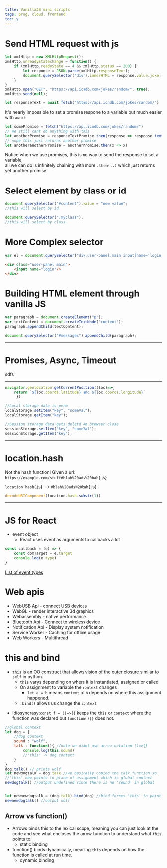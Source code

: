 ```yaml
---
title: VanillaJS mini scripts
tags: prog, cloud, frontend
toc: y
---
```





# Send HTML request with js
``` javascript
let xmlHttp = new XMLHttpRequest();
xmlHttp.onreadystatechange = function() {
    if (xmlHttp.readyState == 4 && xmlHttp.status == 200) {
        let response = JSON.parse(xmlHttp.responseText);
        document.querySelector("div").innerHTML = response.value.joke;
    }
}
xmlHttp.open("GET", "https://api.icndb.com/jokes/random/", true);
xmlHttp.send(null);
```


```js
let responseText = await fetch("https://api.icndb.com/jokes/random/")
```

It's nearly impossible to set a promise respone to a variable but much easier with `await`

```js
let somePromise = fetch("https://api.icndb.com/jokes/random/")
// We still cant do anything with this
let anotherPromise = responseTextPromise.then(response => response.text())
// nope this just returns another promise
let anotheranotherPromise = anotherPromise.then(x => x)
```

Notice when we use promises, this is no way to send the response to set a variable,  
all we can do is infinitely chaining with more `.then(..)` which just returns yet another promise

# Select element by class or id 


``` javascript
document.querySelector("#content").value = "new value";
//this will select by id 

document.querySelector(".myclass");
//this will select by class 
```
# More Complex selector

``` javascript
var el = document.querySelector("div.user-panel.main input[name='login']");
```
``` HTML
<div class="user-panel main">
    <input name="login"/>
</div>

```


# Building HTML element through vanilla JS
``` javascript
var paragraph = document.createElement("p");
var textContent = document.createTextNode("content");
paragraph.appendChild(textContent);

document.querySelector("#messages").appendChild(paragraph);
```

---

# Promises, Async, Timeout



sdfs

---


```javascript
navigator.geolocation.getCurrentPosition((loc)=>{
    return `${loc.coords.latitude} and ${loc.coords.longitude}`
     })
```

```javascript
//Local storage data is perm
localStorage.setItem("key", "someVal");
localStorage.getItem("key");

//Session storage data gets deletd on browser close
sessionStorage.setItem("key", "someVal");
sessionStorage.getItem("key");
```

---

# location.hash

Not the hash function! 
Given a url: `https://example.com/stuff#blah%20ads%20bah`{.js}


`location.hash`{.js} --> `#blah%20ads%20bah`{.js}

```js
decodeURIComponent(location.hash.substr(1))
```

---



# JS for React

* event object
  * React uses event as arguments to callbacks a lot

```javascript
const callback = (e) => {
    const domTarget = e.target
    console.log(e.type)
}
```

[List of event types](https://developer.mozilla.org/en-US/docs/Web/API/Event#interfaces_based_on_event) 

# Web apis

* WebUSB Api - connect USB devices
* WebGL - render interactive 3d graphics
* Webassembly - native performance
* Bluetooth Api - Connect to wireless device
* Notification Api - Display system notification
* Service Worker - Caching for offline usage
* Web Workers - Multithread

# this and bind

* `this` is an OO construct that allows vision of the outer closure similar to `self` in python.
  * `this` varys depending on where it is instantiated, assigned or called 
  * On assignment to variable the `context` changes
    * `let a = b` means `context` of `b` depends on where this assignment happened.
  * `.bind()` allows us change the `context` 
<!--  -->
* idiosyncrasy:`const f = ()=>{}` keeps the `this` or `context` where the function was declared but `function(){}` does not.

```js
//global context
let dog = {
    //dog context
    sound : "wolf",
    talk : function(){ //note we didnt use arrow notation ()=>{}
        console.log(this.sound)
        //'this' -> dog context
    }
}
dog.talk() // prints wolf
let newdogtalk = dog.talk //we basically copied the talk function so 
//'this' now points to place of assignment which is global context
newdogtalk() //output undefined since there is no 'sound' in global


let newnewdogtalk = (dog.talk).bind(dog) //bind forces 'this' to point to dog context
newnewdogtalk() //output wolf
```

## Arrow vs function()

* Arrows binds this to the lexical scope, meaning you can just look at the code and see what encloses the arrow function to understand what `this` points to.
  * static binding
* function() binds dynamically, meaning `this` depends on how the function is called at run time.
  * dynamic binding

